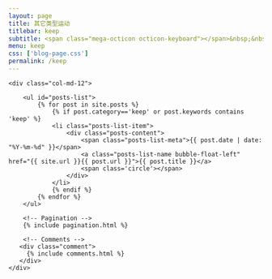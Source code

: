 ```yaml
---
layout: page
title: 其它类型运动
titlebar: keep
subtitle: <span class="mega-octicon octicon-keyboard"></span>&nbsp;&nbsp;瑜伽/游泳/球类
menu: keep
css: ['blog-page.css']
permalink: /keep
---
```


<div class="row">

    <div class="col-md-12">

        <ul id="posts-list">
            {% for post in site.posts %}
                {% if post.category=='keep' or post.keywords contains 'keep' %}
                <li class="posts-list-item">
                    <div class="posts-content">
                        <span class="posts-list-meta">{{ post.date | date: "%Y-%m-%d" }}</span>
                        <a class="posts-list-name bubble-float-left" href="{{ site.url }}{{ post.url }}">{{ post.title }}</a>
                        <span class='circle'></span>
                    </div>
                </li>
                {% endif %}
            {% endfor %}
        </ul> 

        <!-- Pagination -->
        {% include pagination.html %}

        <!-- Comments -->
       <div class="comment">
         {% include comments.html %}
       </div>
    </div>

</div>
<script>
    $(document).ready(function(){

        // Enable bootstrap tooltip
        $("body").tooltip({ selector: '[data-toggle=tooltip]' });

    });
</script>

